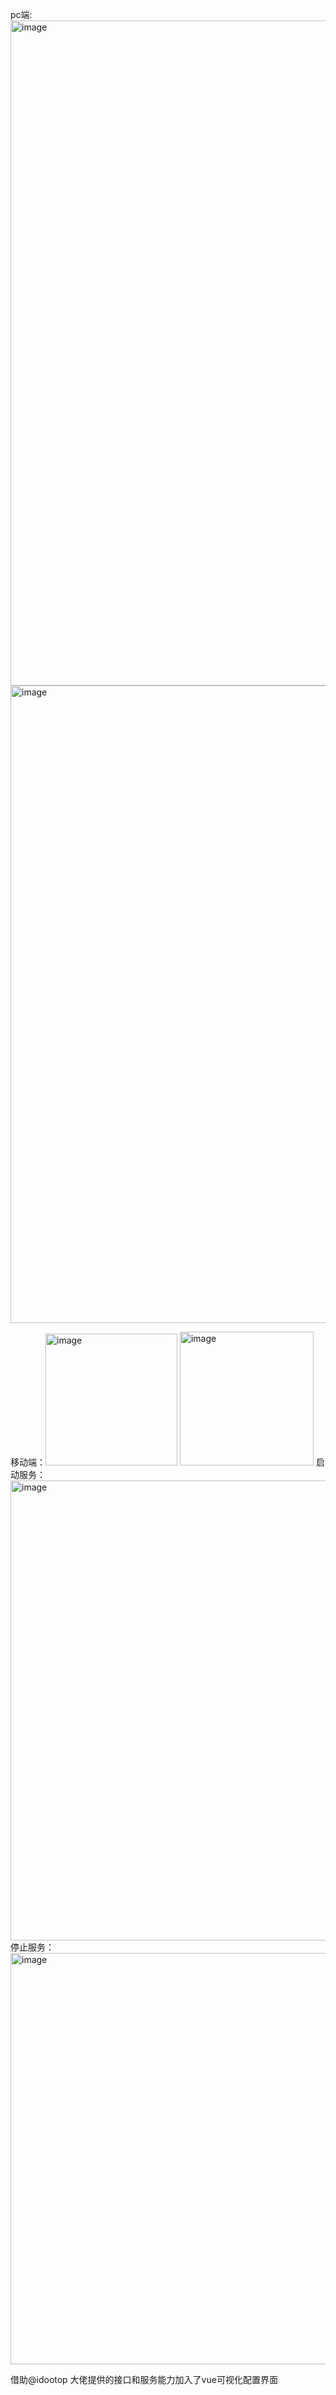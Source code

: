 pc端:<img width="1064" alt="image" src="https://github.com/user-attachments/assets/9a86f85b-189e-461d-ba6d-bf320a7f7c78" />
<img width="1020" alt="image" src="https://github.com/user-attachments/assets/6d45700f-d25c-464b-bf75-cfb6b02f3981" />

移动端：<img width="211" alt="image" src="https://github.com/user-attachments/assets/6f526bb5-95d3-4170-a0c9-9e683d3ec59d" />
<img width="214" alt="image" src="https://github.com/user-attachments/assets/57f1588b-03bb-4814-a030-f8788d1f7c2b" />
启动服务：
<img width="736" alt="image" src="https://github.com/user-attachments/assets/e35ce225-9689-48a5-a1d6-3a59caed51f5" />
停止服务：
<img width="658" alt="image" src="https://github.com/user-attachments/assets/cc853913-b25c-4dfa-b10e-ecfed0ca392e" />




借助@idootop 大佬提供的接口和服务能力加入了vue可视化配置界面
